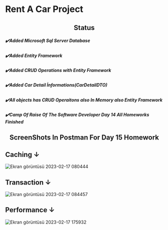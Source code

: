 
# Rent A Car Project
<h2 align="center">Status</h2>

<h5 align="left">✔️Added Microsoft Sql Server Database</h5>
<h5 align="left">✔️Added Entity Framework</h5>
<h5 align="left">✔️Added CRUD Operations with Entity Framework</h5>
<h5 align="left">✔️Added Car Detail İnformations(CarDetailDTO)</h5>
<h5 align="left">✔️All objects has CRUD Operaitons also In Memory also Entity Framework</h5>
<h5 align="left">✔️Camp Of Raise Of The Software Developer Day 14 All Homeworks Finished</h5>

<h2 align="center">ScreenShots In Postman For Day 15 Homework</h2>

<h2>Caching ↓</h2>

![Ekran görüntüsü 2023-02-17 080444](https://user-images.githubusercontent.com/94163712/219688705-5c8748cd-6ad2-497f-8b98-619e9539be43.png)

<h2>Transaction ↓</h2>

![Ekran görüntüsü 2023-02-17 084457](https://user-images.githubusercontent.com/94163712/219688803-e694ed35-5794-4efc-aef0-1831c1e49bf7.png)

<h2>Performance ↓</h2>

![Ekran görüntüsü 2023-02-17 175932](https://user-images.githubusercontent.com/94163712/219690102-3a4cab38-6bfd-4ee3-9ac2-5e3e199b5557.png)
